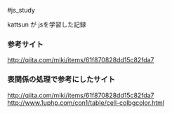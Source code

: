 #js_study

kattsun が jsを学習した記録

### 参考サイト

http://qiita.com/miki/items/61f870828dd15c82fda7

### 表関係の処理で参考にしたサイト

http://qiita.com/miki/items/61f870828dd15c82fda7
http://www.1uphp.com/con1/table/cell-colbgcolor.html
